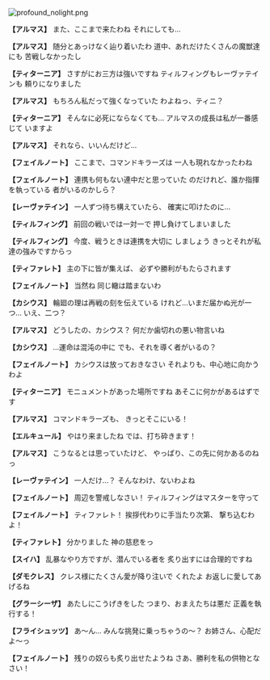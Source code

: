 
![profound_nolight.png](../images/backgrounds/profound_nolight.png)

**【アルマス】**
また、ここまで来たわね
それにしても…

**【アルマス】**
随分とあっけなく辿り着いたわ
道中、あれだけたくさんの魔獣達にも
苦戦しなかったし

**【ティターニア】**
さすがにお三方は強いですね
ティルフィングもレーヴァテインも
頼りになりました

**【アルマス】**
もちろん私だって強くなっていた
わよねっ、ティニ？

**【ティターニア】**
そんなに必死にならなくても…
アルマスの成長は私が一番感じて
いますよ

**【アルマス】**
それなら、いいんだけど…

**【フェイルノート】**
ここまで、コマンドキラーズは
一人も現れなかったわね

**【フェイルノート】**
連携も何もない連中だと思っていた
のだけれど、誰か指揮を執っている
者がいるのかしら？

**【レーヴァテイン】**
一人ずつ待ち構えていたら、
確実に叩けたのに…

**【ティルフィング】**
前回の戦いでは一対一で
押し負けてしまいました

**【ティルフィング】**
今度、戦うときは連携を大切に
しましょう
きっとそれが私達の強みですからっ

**【ティファレト】**
主の下に皆が集えば、
必ずや勝利がもたらされます

**【フェイルノート】**
当然ね
同じ轍は踏まないわ

**【カシウス】**
輪廻の理は再戦の刻を伝えている
けれど…いまだ届かぬ光が一つ…
いえ、二つ？

**【アルマス】**
どうしたの、カシウス？
何だか歯切れの悪い物言いね

**【カシウス】**
…運命は混沌の中に
でも、それを導く者がいるの？

**【フェイルノート】**
カシウスは放っておきなさい
それよりも、中心地に向かうわよ

**【ティターニア】**
モニュメントがあった場所ですね
あそこに何かがあるはずです

**【アルマス】**
コマンドキラーズも、
きっとそこにいる！

**【エルキュール】**
やはり来ましたね
では、打ち砕きます！

**【アルマス】**
こうなるとは思っていたけど、
やっぱり、この先に何かあるのねっ

**【レーヴァテイン】**
一人だけ…？
そんなわけ、ないわよね

**【フェイルノート】**
周辺を警戒しなさい！
ティルフィングはマスターを守って

**【フェイルノート】**
ティファレト！
挨拶代わりに手当たり次第、
撃ち込むわよ！

**【ティファレト】**
分かりました
神の慈悲をっ

**【スイハ】**
乱暴なやり方ですが、潜んでいる者を
炙り出すには合理的ですね

**【ダモクレス】**
クレス様にたくさん愛が降り注いで
くれたよ
お返しに愛してあげるね

**【グラーシーザ】**
あたしにこうげきをした
つまり、おまえたちは悪だ
正義を執行する！

**【フライシュッツ】**
あ～ん…
みんな挑発に乗っちゃうの～？
お姉さん、心配だよ～っ

**【フェイルノート】**
残りの奴らも炙り出せたようね
さあ、勝利を私の供物となさい！
